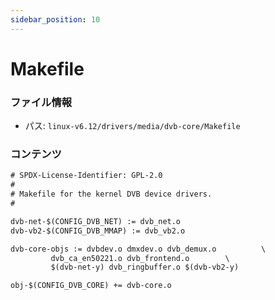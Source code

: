 ```yaml
---
sidebar_position: 10
---
```

# Makefile

### ファイル情報

- パス: `linux-v6.12/drivers/media/dvb-core/Makefile`

### コンテンツ

```txt
# SPDX-License-Identifier: GPL-2.0
#
# Makefile for the kernel DVB device drivers.
#

dvb-net-$(CONFIG_DVB_NET) := dvb_net.o
dvb-vb2-$(CONFIG_DVB_MMAP) := dvb_vb2.o

dvb-core-objs := dvbdev.o dmxdev.o dvb_demux.o			\
		 dvb_ca_en50221.o dvb_frontend.o		\
		 $(dvb-net-y) dvb_ringbuffer.o $(dvb-vb2-y)

obj-$(CONFIG_DVB_CORE) += dvb-core.o

```
